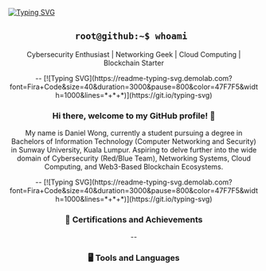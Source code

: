 [![Typing SVG](https://readme-typing-svg.demolab.com?font=Fira+Code&weight=500&size=60&pause=1000&color=00FF5B&center=true&vCenter=true&multiline=true&width=1000&height=100&lines=0xDanW)](https://git.io/typing-svg)

<h2 align='center'> <code>root@github:~$ whoami </code></h2>
<p align='center'>Cybersecurity Enthusiast | Networking Geek | Cloud Computing | Blockchain Starter</p>

<div align='center'>
  --
  [![Typing SVG](https://readme-typing-svg.demolab.com?font=Fira+Code&size=40&duration=3000&pause=800&color=47F7F5&width=1000&lines=*+*+*)](https://git.io/typing-svg)
  <h3>Hi there, welcome to my GitHub profile! 👋</h3>
  <p>My name is Daniel Wong, currently a student pursuing a degree in Bachelors of Information Technology (Computer Networking and Security) in Sunway University, Kuala Lumpur. Aspiring to delve further into the wide domain of Cybersecurity (Red/Blue Team), Networking Systems, Cloud Computing, and Web3-Based Blockchain Ecosystems. </p>
  --
  [![Typing SVG](https://readme-typing-svg.demolab.com?font=Fira+Code&size=40&duration=3000&pause=800&color=47F7F5&width=1000&lines=*+*+*)](https://git.io/typing-svg)
</div>

<div align='center'>
  
### 🏅 Certifications and Achievements


--
### 🖥️ Tools and Languages



</div>
